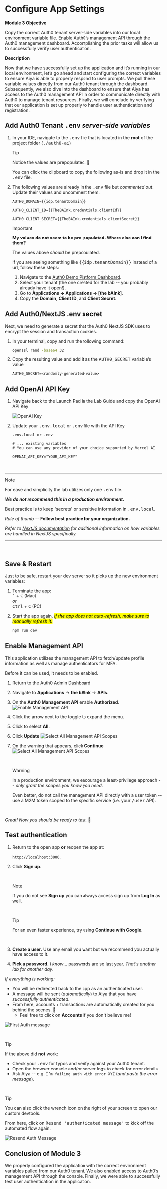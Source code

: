 # Configure App Settings

**Module 3 Objective**

Copy the correct Auth0 tenant server-side variables into our local environment variable file.  Enable Auth0’s management API through the Auth0 management dashboard. Accomplishing the prior tasks will allow us to successfully verify user authentication. 


**Description**

Now that we have successfully set up the application and it’s running in our local environment, let’s go ahead and start configuring the correct variables to ensure Aiya is able to properly respond to user prompts. We pull these variable values directly from our Auth0 tenant through the dashboard. Subsequently, we also dive into the dashboard to ensure that Aiya has access to the Auth0 management API in order to communicate directly with Auth0 to manage tenant resources. Finally, we will conclude by verifying that our application is set up properly to handle user authentication and registration. 

## Add Auth0 Tenant <kbd>.env</kbd> *server-side variables*

1. In your IDE, navigate to the <kbd>.env</kbd> file that is located in the **root** of the project folder (<kbd>./auth0-ai</kbd>)

    > [!TIP]
    > Notice the values are prepopulated. 🎉
    >
    > You can click the clipboard to copy the following as-is and drop it in the <kbd>.env</kbd> file.

2. The following values are already in the <kbd>.env</kbd> file but *commented out*. Update their values and uncomment them.

    ```env
    AUTH0_DOMAIN={{idp.tenantDomain}}
    ```
    ```env
    AUTH0_CLIENT_ID={{TheBAInk.credentials.clientId}}
    ```
    ```env
    AUTH0_CLIENT_SECRET={{TheBAInk.credentials.clientSecret}}
    ```
    > [!IMPORTANT]
    > **My values do not seem to be pre-populated. Where else can I find them?**
    >
    > The values above *should* be prepopulated.
    >
    > If you are seeing something like <kbd>{{idp.tenantDomain}}</kbd> instead of a url, follow these steps:
    >
    > 1. Navigate to the [Auth0 Demo Platform Dashboard](https://manage.cic-demo-platform.auth0app.com/dashboard).
    > 2. Select your tenant (the one created for the lab -- you probably already have it open!).
    > 3. Go to **Applications → Applications → \[the bAInk]**.
    > 4. Copy the **Domain**, **Client ID**, and **Client Secret**.

## Add Auth0/NextJS .env secret
Next, we need to generate a secret that the Auth0 NextJS SDK uses to encrypt the session and transaction cookies.

1. In your terminal, copy and run the following command:

    ```bash
    openssl rand -base64 32
    ```

2. Copy the resulting value and add it as the <kbd>AUTH0_SECRET</kbd> variable’s value 

    ```env
    AUTH0_SECRET=<randomly-generated-value>
    ```

## Add OpenAI API Key



1. Navigate back to the Launch Pad in the Lab Guide and copy the OpenAI API Key 

    ![OpenAI Key](./assets/images/Module03/images/image1.png)

2. Update your <kbd>.env.local</kbd> or <kbd>.env</kbd> file with the API Key

    ```env
    .env.local or .env

    # ... existing variables
    # You can use any provider of your choice supported by Vercel AI

    OPENAI_API_KEY="YOUR_API_KEY"
    ```

<br>

---
> [!NOTE]
> For ease and simplicity the lab utilizes only one <kbd>.env</kbd> file.
>
> ***We do not recommend this in a production environment.***
>
> Best practice is to keep 'secrets' or sensitive information in <kbd>.env.local</kbd>.
>
> *Rule of thumb* -- **Follow best practice for your organization.**
>
> *Refer to [NextJS documentation](https://nextjs.org/docs/app/guides/environment-variables) for additional information on how variables are handled in NextJS specifically.*
---
<br>

## Save & Restart
Just to be safe, restart your dev server so it picks up the new environment variables:
1. Terminate the app:
<br><kbd>^</kbd> + <kbd>C</kbd> (Mac)
<br> *or*
<br><kbd>Ctrl</kbd> + <kbd>C</kbd> (PC)

2. Start the app again. *<mark>If the app does not auto-refresh, make sure to manually refresh it.</mark>*
    ```bash
    npm run dev
    ```

## Enable Management API
This application utilizes the management API to fetch/update profile information as well as manage authenticators for MFA.

Before it can be used, it needs to be enabled.

1. Return to the Auth0 Admin Dashboard
2. Navigate to **Applications** → **the bAInk** → **APIs**.
3. On the **Auth0 Management API** enable **Authorized**.
   ![Enable Management API](./assets/images/the-bAInk-mgmt-enable.png)
4. Click the arrow next to the toggle to expand the menu.
5. Click to select **All**.
6. Click **Update**
   ![Select All Management API Scopes](./assets/images/the-bAInk-mgmt-scopes.png)
7. On the warning that appears, click **Continue**
   ![Select All Management API Scopes](./assets/images/the-bAInk-mgmt-warn.png)

    <br>

    > [!WARNING]
    > In a production environment, we encourage a least-privilege approach -- *only grant the scopes you know you need*.
    >
    > Even better, do not call the management API directly with a user token -- use a M2M token scoped to the specific service (i.e. your <kbd>/user</kbd> API).

    <br>

*Great! Now you should be ready to test.* 🥳

## Test authentication

1. Return to the open app **or** reopen the app at: 

    [`http://localhost:3000`](http://localhost:3000).

2. Click **Sign up**.

    <br>

    > [!NOTE]
    > If you do not see **Sign up** you can always access sign up from **Log In** as well.

    <br>

    > [!TIP]
    > For an even faster experience, try using **Continue with Google**.

    <br>

3. **Create a user.** Use any email you want but we recommend you actually have access to it.
4. **Pick a password.** *I know*... passwords are so last year. *That's another lab for another day*.

*If everything is working:*

* You will be redirected back to the app as an authenticated user.
* A message will be sent (*automatically*) to Aiya that you have *successfully authenticated*.
* From here, accounts + transactions are automatically created for you behind the scenes. 🎉
  * Feel free to click on **Accounts** if you don't believe me!

![First Auth message](./assets/images/the-bAInk-post-auth.gif)

<br>

> [!TIP]
> If the above did **not** work:
>
> * Check your <kbd>.env</kbd> for typos and verify against your Auth0 tenant.
> * Open the browser console and/or server logs to check for error details.
> * Ask Aiya -- e.g. `I’m failing auth with error XYZ` (*and paste the error message*).

<br>

> [!TIP]
> You can also click the wrench icon on the right of your screen to open our custom devtools.
>
> From here, click on <kbd>Resend 'authenticated message'</kbd> to kick off the automated flow again.
>
> ![Resend Auth Message](./assets/images/devtools-auth-message.png)



## Conclusion of Module 3
We properly configured the application with the correct environment variables pulled from our Auth0 tenant. We also enabled access to Auth0’s management API through the console. Finally, we were able to successfully test user authentication in the application. 



